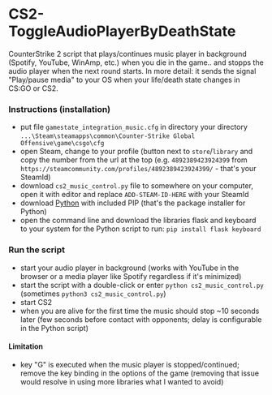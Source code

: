 # CS2-ToggleAudioPlayerByDeathState
CounterStrike 2 script that plays/continues music player in background (Spotify, YouTube, WinAmp, etc.) when you die in the game.. and stopps the audio player when the next round starts.
In more detail: it sends the signal "Play/pause media" to your OS when your life/death state changes in CS:GO or CS2.

### Instructions (installation)
- put file `gamestate_integration_music.cfg` in directory your directory `...\Steam\steamapps\common\Counter-Strike Global Offensive\game\csgo\cfg`
- open Steam, change to your profile (button next to `store`/`library` and copy the number from the url at the top (e.g. `4892389423924399` from `https://steamcommunity.com/profiles/4892389423924399/` - that's your SteamId)
- download `cs2_music_control.py` file to somewhere on your computer, open it with editor and replace `ADD-STEAM-ID-HERE` with your SteamId
- download [Python](https://www.python.org/downloads) with included PIP (that's the package installer for Python)
- open the command line and download the libraries flask and keyboard to your system for the Python script to run: `pip install flask keyboard`

### Run the script
- start your audio player in background (works with YouTube in the browser or a media player like Spotify regardless if it's minimized)
- start the script with a double-click or enter `python cs2_music_control.py` (sometimes `python3 cs2_music_control.py`)
- start CS2
- when you are alive for the first time the music should stop ~10 seconds later (few seconds before contact with opponents; delay is configurable in the Python script)

#### Limitation
- key "G" is executed when the music player is stopped/continued; remove the key binding in the options of the game (removing that issue would resolve in using more libraries what I wanted to avoid)
